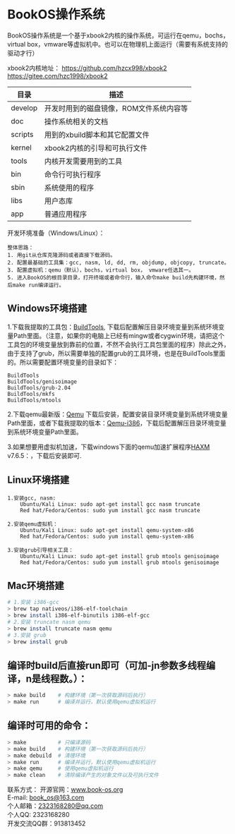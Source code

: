 # BookOS操作系统
BookOS操作系统是一个基于xbook2内核的操作系统，可运行在qemu，bochs，virtual box，vmware等虚拟机中。也可以在物理机上面运行（需要有系统支持的驱动才行）

xbook2内核地址：
https://github.com/hzcx998/xbook2  
https://gitee.com/hzc1998/xbook2  

| 目录            | 描述                                      |
| ------------- | --------------------------------------- |
| develop       | 开发时用到的磁盘镜像，ROM文件系统内容等   |
| doc           | 操作系统相关的文档                               |
| scripts       | 用到的xbuild脚本和其它配置文件 |
| kernel        | xbook2内核的引导和可执行文件                  |
| tools         | 内核开发需要用到的工具                         |
| bin           | 命令行可执行程序  |
| sbin          | 系统使用的程序  |
| libs          | 用户态库  |
| app           | 普通应用程序  |

开发环境准备（Windows/Linux）：  
```
整体思路：
1. 用git从仓库克隆源码或者直接下载源码。
2. 配置最基础的工具集：gcc, nasm, ld, dd, rm, objdump, objcopy, truncate。
3. 配置虚拟机：qemu（默认），bochs，virtual box， vmware任选其一。
5. 进入BookOS的根目录目录，打开终端或者命令行，输入命令make build先构建环境，然后make run编译运行。
```

## Windows环境搭建

1.下载我提取的工具包：[BuildTools](https://gitee.com/hzc1998/bookos-web-db/blob/master/tools/BuildTools.zip), 下载后配置解压目录环境变量到系统环境变量Path里面。（注意，如果你的电脑上已经有mingw或者cygwin环境，请把这个工具包的环境变量放到靠前的位置，不然不会执行工具包里面的程序）除此之外，由于支持了grub，所以需要单独的配置grub的工具环境，也是在BuildTools里面的。所以需要配置环境变量的目录如下：
```
BuildTools
BuildTools/genisoimage
BuildTools/grub-2.04
BuildTools/mkfs
BuildTools/mtools
```

2.下载qemu最新版：[Qemu](https://www.qemu.org/) 下载后安装，配置安装目录环境变量到系统环境变量Path里面，或者下载我提取的版本：[Qemu-i386](https://gitee.com/hzc1998/bookos-web-db/blob/master/tools/Qemu-i386.rar)，下载后配置解压目录环境变量到系统环境变量Path里面。

3.如果想要用虚拟机加速，下载windows下面的qemu加速扩展程序[HAXM](https://github.com/intel/haxm/releases) v7.6.5：，下载后安装即可.


## Linux环境搭建
```
1.安装gcc, nasm: 
    Ubuntu/Kali Linux: sudo apt-get install gcc nasm truncate
    Red hat/Fedora/Centos: sudo yum install gcc nasm truncate
    
2.安装qemu虚拟机：
    Ubuntu/Kali Linux: sudo apt-get install qemu-system-x86
    Red hat/Fedora/Centos: sudo yum install qemu-system-x86    

3.安装grub引导相关工具：
    Ubuntu/Kali Linux: sudo apt-get install grub mtools genisoimage
    Red hat/Fedora/Centos: sudo yum install grub mtools genisoimage
```

## Mac环境搭建

```bash
# 1.安装 i386-gcc
> brew tap nativeos/i386-elf-toolchain
> brew install i386-elf-binutils i386-elf-gcc
# 2.安装 truncate nasm qemu 
> brew install truncate nasm qemu
# 3.安装 grub 
> brew install grub
```

## 编译时build后直接run即可（可加-jn参数多线程编译，n是线程数。）：
```bash
> make build    # 构建环境（第一次获取源码后执行）
> make run      # 编译并运行，默认使用qemu虚拟机运行
```

## 编译时可用的命令：
```bash
> make          # 只编译源码
> make build    # 构建环境（第一次获取源码后执行）
> make debuild  # 清理环境
> make run      # 编译并运行，默认使用qemu虚拟机运行
> make qemu     # 使用qemu虚拟机运行
> make clean    # 清除编译产生的对象文件以及可执行文件
```

联系方式：
开源官网：www.book-os.org  
E-mail: book_os@163.com  
个人邮箱：2323168280@qq.com  
个人QQ: 2323168280  
开发交流QQ群：913813452  